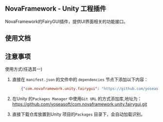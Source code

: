 ﻿## NovaFramework - Unity 工程插件

NovaFramework的FairyGUI插件，提供UI界面相关的功能接口。

## 使用文档

## 注意事项

使用方式(任选其一)

1. 直接在 `manifest.json` 的文件中的 `dependencies` 节点下添加以下内容：
    ```json
        {"com.novaframework.unity.fairygui": "https://github.com/yoseasoft/com.novaframework.unity.fairygui.git"}
    ```

2. 在Unity 的`Packages Manager` 中使用`Git URL` 的方式添加库,地址为：
https://github.com/yoseasoft/com.novaframework.unity.fairygui.git

3. 直接下载仓库放置到Unity 项目的`Packages` 目录下，会自动加载识别。
